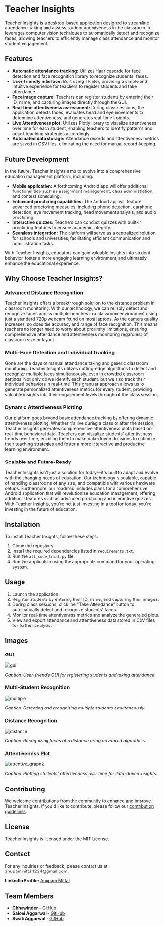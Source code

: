 # Teacher Insights

Teacher Insights is a desktop-based application designed to streamline attendance-taking and assess student attentiveness in the classroom. It leverages computer vision techniques to automatically detect and recognize faces, allowing teachers to efficiently manage class attendance and monitor student engagement.

## Features

- **Automatic attendance tracking:** Utilizes Haar cascade for face detection and face recognition library to recognize students' faces.
- **User-friendly interface:** Built using Tkinter, providing a simple and intuitive experience for teachers to register students and take attendance.
- **Face image capture:** Teachers can register students by entering their ID, name, and capturing images directly through the GUI.
- **Real-time attentiveness assessment:** During class sessions, the application detects faces, evaluates head and eye movements to determine attentiveness, and generates real-time insights.
- **Live Attentiveness plot:** Utilizes Plotly library to visualize attentiveness over time for each student, enabling teachers to identify patterns and adjust teaching strategies accordingly.
- **Automated data storage:** Attendance records and attentiveness metrics are saved in CSV files, eliminating the need for manual record-keeping.

## Future Development

In the future, Teacher Insights aims to evolve into a comprehensive education management platform, including:

- **Mobile application:** A forthcoming Android app will offer additional functionalities such as assignment management, class administration, and contest scheduling.
- **Enhanced proctoring capabilities:** The Android app will feature advanced proctoring measures, including phone detection, earphone detection, eye movement tracking, head movement analysis, and audio proctoring.
- **Interactive quizzes:** Teachers can conduct quizzes with built-in proctoring features to ensure academic integrity.
- **Seamless integration:** The platform will serve as a centralized solution for schools and universities, facilitating efficient communication and administration tasks.

With Teacher Insights, educators can gain valuable insights into student behavior, foster a more engaging learning environment, and ultimately enhance the educational experience.

## Why Choose Teacher Insights?

### Advanced Distance Recognition

Teacher Insights offers a breakthrough solution to the distance problem in classroom monitoring. With our technology, we can reliably detect and recognize faces across multiple benches in a classroom environment using just a standard 720p webcam found on most laptops. As the camera quality increases, so does the accuracy and range of face recognition. This means teachers no longer need to worry about proximity limitations, ensuring comprehensive attendance and attentiveness monitoring regardless of classroom size or layout.

### Multi-Face Detection and Individual Tracking

Gone are the days of manual attendance taking and generic classroom monitoring. Teacher Insights utilizes cutting-edge algorithms to detect and recognize multiple faces simultaneously, even in crowded classroom settings. Not only do we identify each student, but we also track their individual behaviors in real-time. This granular approach allows us to generate personalized attentiveness metrics for every student, providing valuable insights into their engagement levels throughout the class session.

### Dynamic Attentiveness Plotting

Our platform goes beyond basic attendance tracking by offering dynamic attentiveness plotting. Whether it's live during a class or after the session, Teacher Insights generates comprehensive attentiveness plots based on real-time behavioral data. Teachers can visualize students' attentiveness trends over time, enabling them to make data-driven decisions to optimize their teaching strategies and foster a more interactive and productive learning environment.

### Scalable and Future-Ready

Teacher Insights isn't just a solution for today—it's built to adapt and evolve with the changing needs of education. Our technology is scalable, capable of handling classrooms of any size, and compatible with various hardware setups. Furthermore, our roadmap includes plans for a comprehensive Android application that will revolutionize education management, offering additional features such as advanced proctoring and interactive quizzes. With Teacher Insights, you're not just investing in a tool for today; you're investing in the future of education.

## Installation

To install Teacher Insights, follow these steps:

1. Clone the repository.
2. Install the required dependencies listed in `requirements.txt`.
3. Run the `all_code_trial.py` file.
4. Run the application using the appropriate command for your operating system.

## Usage

1. Launch the application.
2. Register students by entering their ID, name, and capturing their images.
3. During class sessions, click the "Take Attendance" button to automatically detect and recognize students' faces.
4. Monitor real-time attentiveness metrics and analyze the generated plots.
5. View and export attendance and attentiveness data stored in CSV files for further analysis.

## Images

### GUI

![gui](https://github.com/AnupamMittal-21/Teacher_Insights_2/assets/96871662/efaa0c2e-448d-41b8-bcd8-ad53ff3d4fd6)

*Caption: User-friendly GUI for registering students and taking attendance.*

### Multi-Student Recognition

![multiple ](https://github.com/AnupamMittal-21/Teacher_Insights_2/assets/96871662/0c7bee99-cc8d-4b69-aba6-3dbcb0202ddb)

*Caption: Detecting and recognizing multiple students simultaneously.*

### Distance Recognition

![distance](https://github.com/AnupamMittal-21/Teacher_Insights_2/assets/96871662/89dc4cda-de4c-4328-a2ce-fe0b668c211c)

*Caption: Recognizing faces at a distance using advanced algorithms.*

### Attentiveness Plot

![attentive_graph2](https://github.com/AnupamMittal-21/Teacher_Insights_2/assets/96871662/84121b65-7118-4f0b-aca1-32e275fbfe1b)

*Caption: Plotting students' attentiveness over time for data-driven insights.*

## Contributing

We welcome contributions from the community to enhance and improve Teacher Insights. If you'd like to contribute, please follow our [contribution guidelines](CONTRIBUTING.md).

## License

Teacher Insights is licensed under the MIT License.

## Contact

For any inquiries or feedback, please contact us at [anupammittal1234@gmail.com](mailto:anupammittal1234@gmail.com).

**LinkedIn Profile:** [Anupam Mittal](https://www.linkedin.com/in/anupam-mittal-702534223/)

## Team Members

- **Chhawinder** - [GitHub](https://github.com/chhawinder)
- **Saloni Aggarwal** - [GitHub](https://github.com/SALONI-AGGARWAL0304)
- **Swati Aggarwal** - [GitHub](https://github.com/swati1549)
